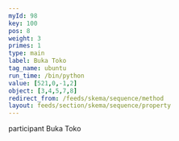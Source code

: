 ```yaml
---
myId: 98
key: 100
pos: 8
weight: 3
primes: 1
type: main
label: Buka Toko
tag_name: ubuntu
run_time: /bin/python
value: [521,0,-1,2]
object: [3,4,5,7,8]
redirect_from: /feeds/skema/sequence/method
layout: feeds/section/skema/sequence/property
---
```

participant Buka Toko

